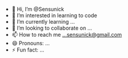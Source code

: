 - 👋 Hi, I’m @Sensunick
- 👀 I’m interested in  learning to code
- 🌱 I’m currently learning ...
- 💞️ I’m looking to collaborate on ...
- 📫 How to reach me ...sensunick@gmail.com
- 😄 Pronouns: ...
- ⚡ Fun fact: ...

<!---
Sensunick/Sensunick is a ✨ special ✨ repository because its `README.md` (this file) appears on your GitHub profile.
You can click the Preview link to take a look at your changes.
--->
